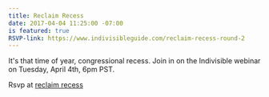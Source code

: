 ```yaml
---
title: Reclaim Recess
date: 2017-04-04 11:25:00 -07:00
is featured: true
RSVP-link: https://www.indivisibleguide.com/reclaim-recess-round-2
---
```


It's that time of year, congressional recess. Join in on the Indivisible webinar on Tuesday, April 4th, 6pm PST.

Rsvp at [reclaim recess](https://www.indivisibleguide.com/reclaim-recess-round-2)